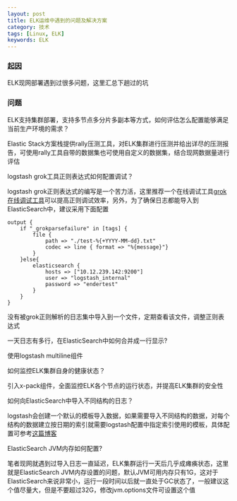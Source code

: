 ```yaml
---
layout: post
title: ELK运维中遇到的问题及解决方案
category: 技术
tags: [Linux, ELK] 
keywords: ELK
---
```


### 起因

ELK现网部署遇到过很多问题，这里汇总下趟过的坑

### 问题

ELK支持集群部署，支持多节点多分片多副本等方式，如何评估怎么配置能够满足当前生产环境的需求？

Elastic Stack方案栈提供rally压测工具，对ELK集群进行压测并给出详尽的压测报告，可使用rally工具自带的数据集也可使用自定义的数据集，结合现网数据量进行评估

logstash grok工具正则表达式如何配置调试？

logstash grok正则表达式的编写是一个苦力活，这里推荐一个在线调试工具[grok 在线调试工具](http://grokdebug.herokuapp.com/)可以提高正则调试效率，另外，为了确保日志都能导入到ElasticSearch中，建议采用下面配置

    output {
        if "_grokparsefailure" in [tags] {
            file {
                path => "./test-%{+YYYY-MM-dd}.txt"
                codec => line { format => "%{message}"}
            }
        }else{
            elasticsearch {
                hosts => ["10.12.239.142:9200"]
                user => "logstash_internal"
                password => "endertest"
            }
        }
    }

没有被grok正则解析的日志集中导入到一个文件，定期查看该文件，调整正则表达式

一天日志有多行，在ElasticSearch中如何合并成一行显示?

使用logstash multiline组件

如何监控ELK集群自身的健康状态？

引入x-pack组件，全面监控ELK各个节点的运行状态，并提高ELK集群的安全性

如何向ElasticSearch中导入不同结构的日志？

logstash会创建一个默认的模板导入数据，如果需要导入不同结构的数据，对每个结构的数据建立按日期的索引就需要logstash配置中指定索引使用的模板，具体配置可参考[这篇博客](http://qindongliang.iteye.com/blog/2290384)

ElasticSearch JVM内存如何配置?

笔者现网就遇到过导入日志一直延迟，ELK集群运行一天后几乎成瘫痪状态，这里就是ElasticSearch JVM内存设置的问题，默认JVM可用内存只有1G，这对于ElasticSearch来说非常小，运行一段时间以后就一直处于GC状态了，一般建议这个值尽量大，但是不要超过32G，修改jvm.options文件可设置这个值

